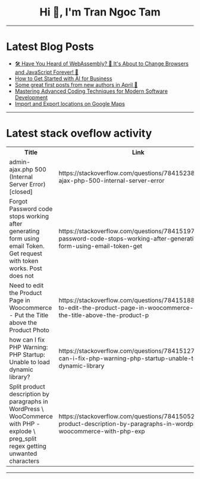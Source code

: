 <h1 align="center">Hi 👋, I'm Tran Ngoc Tam</h1>

---

# Latest Blog Posts 
<!-- BLOG-POST-LIST:START -->
- [🛠️ Have You Heard of WebAssembly? 🚀 It&#39;s About to Change Browsers and JavaScript Forever! 🤯](https://dev.to/best_codes/have-you-heard-of-webassembly-its-about-to-change-browsers-and-javascript-forever-2em1)
- [How to Get Started with AI for Business](https://dev.to/maiquangtuan/how-to-get-started-with-aifor-business-3o5p)
- [Some great first posts from new authors in April 💞](https://dev.to/jess/some-great-first-posts-from-new-authors-in-march-21o0)
- [Mastering Advanced Coding Techniques for Modern Software Development](https://dev.to/dipakahirav/mastering-advanced-coding-techniques-for-modern-software-development-1eo4)
- [Import and Export locations on Google Maps](https://dev.to/aneeqakhan/import-and-export-locations-on-google-maps-3kb9)
<!-- BLOG-POST-LIST:END -->

---

# Latest stack oveflow activity
<table>
  <tr><th>Title</th><th>Link</th></tr>
  <!-- STACKOVERFLOW:START --><tr><td>admin-ajax.php 500 &lpar;Internal Server Error&rpar; [closed]</td><td>https://stackoverflow.com/questions/78415238/admin-ajax-php-500-internal-server-error</td></tr><tr><td>Forgot Password code stops working after generating form using email Token. Get request with token works. Post does not</td><td>https://stackoverflow.com/questions/78415197/forgot-password-code-stops-working-after-generating-form-using-email-token-get</td></tr><tr><td>Need to edit the Product Page in Woocommerce - Put the Title above the Product Photo</td><td>https://stackoverflow.com/questions/78415188/need-to-edit-the-product-page-in-woocommerce-put-the-title-above-the-product-p</td></tr><tr><td>how can I fix PHP Warning: PHP Startup: Unable to load dynamic library?</td><td>https://stackoverflow.com/questions/78415127/how-can-i-fix-php-warning-php-startup-unable-to-load-dynamic-library</td></tr><tr><td>Split product description by paragraphs in WordPress \ WooCommerce with PHP -explode \ preg_split regex getting unwanted characters</td><td>https://stackoverflow.com/questions/78415052/split-product-description-by-paragraphs-in-wordpress-woocommerce-with-php-exp</td></tr><!-- STACKOVERFLOW:END -->
</table>

---


